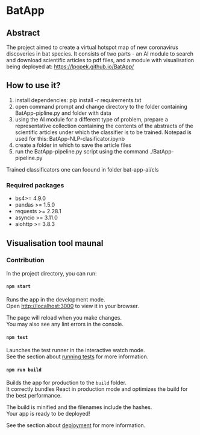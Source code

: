 # BatApp

## Abstract

The project aimed to create a virtual hotspot map of new coronavirus discoveries in bat species. It consists of two parts - an AI module to search and download scientific articles to pdf files, and a module with visualisation being deployed at: https://lpopek.github.io/BatApp/

## How to use it?

1. install dependencies: pip install -r requirements.txt
2. open command prompt and change directory to the folder containing BatApp-pipline.py and folder with data
3. using the AI module for a different type of problem, prepare a representative collection containing the contents of the abstracts of the scientific articles under which the classifier is to be trained. Notepad is used for this: BatApp-NLP-clasificator.ipynb
4. create a folder in which to save the article files
5. run the BatApp-pipeline.py script using the command ./BatApp-pipeline.py

Trained classificators one can foound in folder bat-app-ai/cls

### Required packages

- bs4>=  4.9.0
- pandas >= 1.5.0
- requests >= 2.28.1
- asyncio >= 3.11.0
- aiohttp >= 3.8.3

## Visualisation tool maunal

### Contribution

In the project directory, you can run:

#### `npm start`

Runs the app in the development mode.\
Open [http://localhost:3000](http://localhost:3000) to view it in your browser.

The page will reload when you make changes.\
You may also see any lint errors in the console.

#### `npm test`

Launches the test runner in the interactive watch mode.\
See the section about [running tests](https://facebook.github.io/create-react-app/docs/running-tests) for more information.

#### `npm run build`

Builds the app for production to the `build` folder.\
It correctly bundles React in production mode and optimizes the build for the best performance.

The build is minified and the filenames include the hashes.\
Your app is ready to be deployed!

See the section about [deployment](https://facebook.github.io/create-react-app/docs/deployment) for more information.

